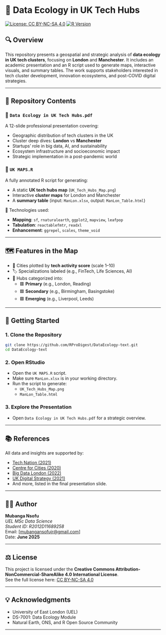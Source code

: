 # 📍 Data Ecology in UK Tech Hubs

[![License: CC BY-NC-SA 4.0](https://img.shields.io/badge/license-CC--BY--NC--SA%204.0-lightgrey.svg)](https://creativecommons.org/licenses/by-nc-sa/4.0/)
[![R Version](https://img.shields.io/badge/built%20with-R-blue.svg)](https://www.r-project.org/)

## 🔍 Overview

This repository presents a geospatial and strategic analysis of **data ecology in UK tech clusters**, focusing on **London** and **Manchester**. It includes an academic presentation and an R script used to generate maps, interactive visuals, and summary tables. The work supports stakeholders interested in tech cluster development, innovation ecosystems, and post-COVID digital strategies.

---

## 📁 Repository Contents

### 📄 `Data Ecology in UK Tech Hubs.pdf`
A 12-slide professional presentation covering:
- Geographic distribution of tech clusters in the UK  
- Cluster deep dives: **London** vs **Manchester**  
- Startups’ role in big data, AI, and sustainability  
- Ecosystem infrastructure and socioeconomic impact  
- Strategic implementation in a post-pandemic world  

### 📜 `UK MAPS.R`
A fully annotated R script for generating:
- A static **UK tech hubs map** (`UK_Tech_Hubs_Map.png`)  
- Interactive **cluster maps** for London and Manchester  
- A **summary table** (input: `ManLon.xlsx`, output: `ManLon_Table.html`)

📌 Technologies used:
- **Mapping**: `sf`, `rnaturalearth`, `ggplot2`, `mapview`, `leafpop`  
- **Tabulation**: `reactablefmtr`, `readxl`  
- **Enhancement**: `ggrepel`, `scales`, `theme_void`

---

## 🗺️ Features in the Map

- 📍 Cities plotted by **tech activity score** (scale 1–10)  
- 🏷️ Specializations labeled (e.g., FinTech, Life Sciences, AI)  
- 🎨 Hubs categorized into:
  - 🟥 **Primary** (e.g., London, Reading)
  - 🟦 **Secondary** (e.g., Birmingham, Basingstoke)
  - 🟩 **Emerging** (e.g., Liverpool, Leeds)

---

## 🚀 Getting Started

### 1. Clone the Repository
```bash
git clone https://github.com/RProDigest/DataEcology-text.git
cd DataEcology-text
```

### 2. Open RStudio
- Open the `UK MAPS.R` script.
- Make sure `ManLon.xlsx` is in your working directory.
- Run the script to generate:
  - `UK_Tech_Hubs_Map.png`
  - `ManLon_Table.html`

### 3. Explore the Presentation
- Open `Data Ecology in UK Tech Hubs.pdf` for a strategic overview.

---

## 📚 References

All data and insights are supported by:
- [Tech Nation (2021)](https://technation.io/report2021/)  
- [Centre for Cities (2020)](https://www.centreforcities.org)  
- [Big Data London (2022)](https://bigdataldn.com)  
- [UK Digital Strategy (2021)](https://www.gov.uk/government/publications/uk-digital-strategy)  
- And more, listed in the final presentation slide.

---

## 👨‍🎓 Author

**Mubanga Nsofu**  
*UEL MSc Data Science*  
*Student ID: R2012D11689258*  
Email: [mubangansofujr@gmail.com]  
Date: **June 2025**

---

## ⚖️ License

This project is licensed under the **Creative Commons Attribution-NonCommercial-ShareAlike 4.0 International License**.  
See the full license here: [CC BY-NC-SA 4.0](https://creativecommons.org/licenses/by-nc-sa/4.0/)

---

## 💡 Acknowledgments

- University of East London (UEL)  
- DS-7001: Data Ecology Module  
- Natural Earth, ONS, and R Open Source Community

---
